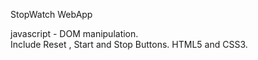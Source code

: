 StopWatch 
WebApp  


javascript - 
DOM manipulation.  
Include Reset ,
Start and Stop Buttons. 
HTML5 and CSS3. 
